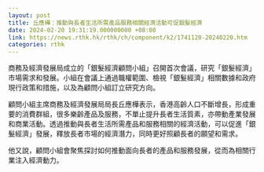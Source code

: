 ```yaml
---
layout: post
title: 丘應樺：推動與長者生活所需產品服務相關經濟活動可促銀髮經濟
date: 2024-02-20 19:31:19.000000000 +08:00
link: https://news.rthk.hk/rthk/ch/component/k2/1741120-20240220.htm
categories: rthk
---
```


商務及經濟發展局成立的「銀髮經濟顧問小組」召開首次會議，研究「銀髮經濟」市場需求和發展。小組在會議上通過職權範圍、檢視「銀髮經濟」相關數據和政府現行政策和措施，以及為顧問小組訂立研究方向。

顧問小組主席商務及經濟發展局局長丘應樺表示，香港高齡人口不斷增長，形成重要的消費群組，很多樂齡產品及服務，不單止提升長者生活質素，亦帶動產業發展和商業活動。透過推動與長者生活所需產品和服務相關的經濟活動，可以促進「銀髮經濟」發展，釋放長者市場的經濟潛力，同時更好照顧長者的願望和需求。

他又說，顧問小組會聚焦探討如何推動面向長者的產品和服務發展，從而為相關行業注入經濟動力。
